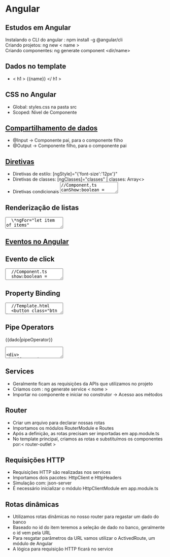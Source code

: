 <h1>Angular</h1>

<h2>Estudos em Angular</h2>

Instalando o CLI do angular
: npm install -g @angular/cli
<br>Criando projetos: ng new < name >
<br>Criando componentes: ng generate component <dir/name>

## Dados no template

- < h1 > {{name}} </ h1 >

## CSS no Angular

- Global: styles.css na pasta src
- Scoped: Nível de Componente

## <a href="./src/app/components/parent-data">Compartilhamento de dados</a>

- @Input -> Componente pai, para o componente filho
- @Output -> Componente filho, para o componente pai

## <a href="./src/app/components/directive-components">Diretivas</a>

- Diretivas de estilo: [ngStyle]="{'font-size':'12px'}"
- Diretivas de classes: [ngClasses]="classes" | classes: Array<>
- Diretivas condicionais
  <textarea>
  //Component.ts
  canShow:boolean = true;
  name:string = 'Jonathan'
  //Template.html
  <p *ngIf="canShow">Permito a ser exibido</p>
  <h3 *ngIf="name === 'Guilherme'"></h3>
  </textarea>

## Renderização de listas

  <textarea>
  \*ngFor="let item of items"  
  </textarea>

## <a href="./src/app/components/events-components/">Eventos no Angular</a>

## Evento de click

 <textarea>
  //Component.ts
  show:boolean = true;
  showMessage():void{
  this.show = !(this.show)
  }
  //Template.html
  <button (click)="showMessage()">
  </textarea>

## Property Binding

<textarea>
  //Template.html
  <button class="btn btn-primary" [disabled]="allowButton">Clique Aqui
  </button>

<p [innerText]="allowButton">Text</p>
//Component.ts
allowButton = false;
constructor(){
setTimeout(()=>{
this.allowButton = true;
}, 2000)
}
</textarea>

## Pipe Operators

{{dado|pipeOperator}}
<textarea>

<div>
<h2>{{texto | uppercase}}</h2>
</div>
</textarea>

## Services

- Geralmente ficam as requisições da APIs que utilizamos no projeto
- Criamos com : ng generate service < nome >
- Importar no componente e iniciar no construtor -> Acesso aos métodos

## Router

- Criar um arquivo para declarar nossas rotas
- Importamos os módulos RouterModule e Routes
- Após a definição, as rotas precisam ser importadas em app.module.ts
- No template principal, criamos as rotas e substituímos os componentes por:< router-outlet >

## Requisições HTTP

- Requisições HTTP são realizadas nos services
- Importamos dois pacotes: HttpClient e HttpHeaders
- Simulação com: json-server
- É necessário inicializar o módulo HttpClientModule em app.module.ts

## Rotas dinâmicas

- Utilizamos rotas dinâmicas no nosso router para regastar um dado do banco
- Baseado no id do item teremos a seleção de dado no banco, geralmente o id vem pela URL
- Para resgatar parâmetros da URL vamos utilizar o ActivedRoute, um módulo de Angular
- A lógica para requisição HTTP ficará no service
